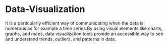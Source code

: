 # Data-Visualization
It is a particularly efficient way of communicating when the data is numerous as for example a time series.By using visual elements like charts, graphs, and maps, data visualization tools provide an accessible way to see and understand trends, outliers, and patterns in data.
